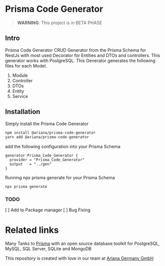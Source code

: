 # Prisma Code Generator

> **WARNING**: This project is in BETA PHASE

## **Intro**

Prisma Code Generator CRUD Generator from the Prisma Schema for NestJs with most used Decorator for Entities and DTOs and controllers. This generator works with PostgreSQL. This Generator generates the following files for each Model.

1. Module
2. Controller
3. DTOs
4. Entity
5. Service

## Installation

Simply install the Prisma Code Generator

```bash
npm install @ariana/prisma-code-generator
yarn add @ariana/prisma-code-generator
```

add the following configuration into your Prisma Schema

```TS
generator Prisma_Code_Generator {
  provider = "Prisma_Code_Generator"
  output   = "../gen"
}
```

Running npx prisma generate for your Prisma Schema

```bash
npx prisma generate
```

### TODO

[ ] Add to Package manager
[ ] Bug Fixing

# Related links

Many Tanks to [Prisma](https://www.prisma.io/) with an open source database toolkit for PostgreSQL, MySQL, SQL Server, SQLite and MongoDB

This repository is created with love in our team at [Ariana Germany GmbH](https://www.arianagermany.com/)
